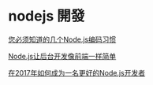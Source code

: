 # nodejs 開發

[您必须知道的几个Node.js编码习惯](https://blog.csdn.net/random_smi/article/details/65440396)

[Node.js让后台开发像前端一样简单](https://book.gitlore.com/darren/Nodejs%E5%BC%80%E5%8F%91%E5%8A%A0%E5%AF%86%E8%B4%A7%E5%B8%81/2-Node.js%E5%85%A5%E9%97%A8%E6%8C%87%E5%8D%97/3-Nodejs%E8%AE%A9%E5%90%8E%E5%8F%B0%E5%BC%80%E5%8F%91%E5%83%8F%E5%89%8D%E7%AB%AF%E4%B8%80%E6%A0%B7%E7%AE%80%E5%8D%95.html)

[在2017年如何成为一名更好的Node.js开发者](http://www.iwebxy.com/post/869)
